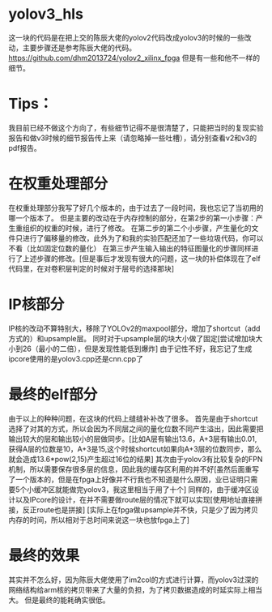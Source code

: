 # yolov3_hls
这一块的代码是在把上交的陈辰大佬的yolov2代码改成yolov3的时候的一些改动，主要步骤还是参考陈辰大佬的代码。
https://github.com/dhm2013724/yolov2_xilinx_fpga
但是有一些和他不一样的细节。

# Tips：
我目前已经不做这个方向了，有些细节记得不是很清楚了，只能把当时的复现实验报告和做v3时候的细节报告传上来（请忽略掉一些吐槽），请分别查看v2和v3的pdf报告。

# 在权重处理部分
在权重处理部分我写了好几个版本的，由于过去了一段时间，我也忘记了当初用的哪一个版本了。
但是主要的改动在于内存控制的部分，在第2步的第一小步骤：产生重组织的权重的时候，进行了修改。
在第二步的第二个小步骤，产生量化的文件只进行了偏移量的修改，此外为了和我的实验匹配还加了一些垃圾代码，你可以不看（比如固定位数的量化）
在第三步产生输入输出的特征图量化的步骤同样进行了上述步骤的修改。[但是事后才发现有很大的问题，这一块的补偿体现在了elf代码里，在对卷积层判定的时候对于层号的选择那块]

# IP核部分
IP核的改动不算特别大，移除了YOLOv2的maxpool部分，增加了shortcut（add方式的）和upsample层。
同时对于upsample层的块大小做了固定[尝试增加块大小到26（最小的二倍），但是发现性能低到爆炸]
由于记性不好，我忘记了生成ipcore使用的是yolov3.cpp还是cnn.cpp了

# 最终的elf部分
由于以上的种种问题，在这块的代码上缝缝补补改了很多。
首先是由于shortcut选择了对其的方式，所以会因为不同层之间的量化位数不同产生溢出，因此需要把输出较大的层和输出较小的层做同步。[比如A层有输出13.6，A+3层有输出0.01,获得A层的位数是10，A+3是15,这个时候shortcut如果向A+3层的位数同步，那么就会造成13.6*pow(2,15)产生超过16位的结果]
其次由于yolov3有比较复杂的FPN机制，所以需要保存很多层的信息，因此我的缓存区利用的并不好[虽然后面重写了一个版本的，但是在fpga上好像并不行我也不知道是什么原因，业已证明只需要5个小缓冲区就能做完yolov3，我这里相当于用了十个]
同样的，由于缓冲区设计以及IPcore的设计，在并不需要做route层的情况下就可以实现[使用地址直接拼接，反正route也是拼接]
[实际上在fpga做upsample并不快，只是少了因为拷贝内存的时间，所以相对于总时间来说这一块也放fpga上了]

# 最终的效果
其实并不怎么好，因为陈辰大佬使用了im2col的方式进行计算，而yolov3过深的网络结构给arm核的拷贝带来了大量的负担，为了拷贝数据造成的时延实际上相当大。
但是最终的能耗确实很低。

